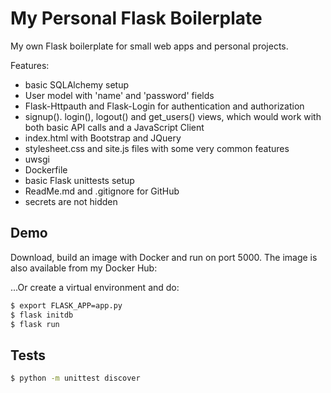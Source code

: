 # My Personal Flask Boilerplate

My own Flask boilerplate for small web apps and personal projects.

Features:

- basic SQLAlchemy setup
- User model with 'name' and 'password' fields
- Flask-Httpauth and Flask-Login for authentication and authorization
- signup(). login(), logout() and get_users() views, which would work with both basic API calls and a JavaScript Client
- index.html with Bootstrap and JQuery
- stylesheet.css and site.js files with some very common features
- uwsgi
- Dockerfile
- basic Flask unittests setup
- ReadMe.md and .gitignore for GitHub
- secrets are not hidden

## Demo

Download, build an image with Docker and run on port 5000. The image is also available from my Docker Hub:

...Or create a virtual environment and do:
```sh
$ export FLASK_APP=app.py
$ flask initdb
$ flask run

```

## Tests
```sh
$ python -m unittest discover

```
